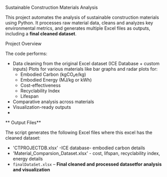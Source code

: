 Sustainable Construction Materials Analysis 

This project automates the analysis of sustainable construction materials using Python. It processes raw material data, cleans and analyzes key environmental metrics, and generates multiple Excel files as outputs, including a **final cleaned dataset**.

 Project Overview

The code performs:
- Data cleaning from the original Excel dataset (ICE Database + custom inputs)
Plots for various materials like bar graphs and radar plots for:
  - Embodied Carbon (kgCO₂e/kg)
  - Embodied Energy (MJ/kg or kWh)
  - Cost-effectiveness
  - Recyclability Index
  - Lifespan
- Comparative analysis across materials
- Visualization-ready outputs
- 
** Output Files**

The script generates the following Excel files where this excel has the cleaned dataset:
- 'CTPROJECTDB.xlsx' -ICE database- embodied carbon details
- 'Material_Comparsion_Dataset.xlsx' - cost, lifspan, recyclability index, energy details
- `finalDataSet.xlsx` – **Final cleaned and processed datasetfor analysis and visualization**

